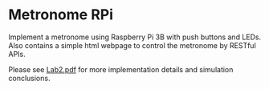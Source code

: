 # Metronome RPi

Implement a metronome using Raspberry Pi 3B with push buttons and LEDs.
Also contains a simple html webpage to control the metronome by RESTful APIs.

Please see [Lab2.pdf](https://github.com/hsliao0903/Metronome_RPI/blob/master/Lab2.pdf) for more implementation details and simulation conclusions.

